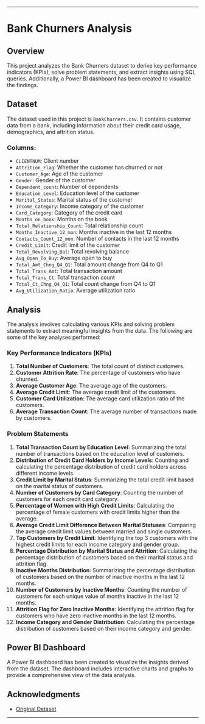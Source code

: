 
---

# Bank Churners Analysis

## Overview
This project analyzes the Bank Churners dataset to derive key performance indicators (KPIs), solve problem statements, and extract insights using SQL queries. Additionally, a Power BI dashboard has been created to visualize the findings.

## Dataset
The dataset used in this project is `BankChurners.csv`. It contains customer data from a bank, including information about their credit card usage, demographics, and attrition status.

### Columns:
- `CLIENTNUM`: Client number
- `Attrition_Flag`: Whether the customer has churned or not
- `Customer_Age`: Age of the customer
- `Gender`: Gender of the customer
- `Dependent_count`: Number of dependents
- `Education_Level`: Education level of the customer
- `Marital_Status`: Marital status of the customer
- `Income_Category`: Income category of the customer
- `Card_Category`: Category of the credit card
- `Months_on_book`: Months on the book
- `Total_Relationship_Count`: Total relationship count
- `Months_Inactive_12_mon`: Months inactive in the last 12 months
- `Contacts_Count_12_mon`: Number of contacts in the last 12 months
- `Credit_Limit`: Credit limit of the customer
- `Total_Revolving_Bal`: Total revolving balance
- `Avg_Open_To_Buy`: Average open to buy
- `Total_Amt_Chng_Q4_Q1`: Total amount change from Q4 to Q1
- `Total_Trans_Amt`: Total transaction amount
- `Total_Trans_Ct`: Total transaction count
- `Total_Ct_Chng_Q4_Q1`: Total count change from Q4 to Q1
- `Avg_Utilization_Ratio`: Average utilization ratio

## Analysis
The analysis involves calculating various KPIs and solving problem statements to extract meaningful insights from the data. The following are some of the key analyses performed:

### Key Performance Indicators (KPIs)
1. **Total Number of Customers**: The total count of distinct customers.
2. **Customer Attrition Rate**: The percentage of customers who have churned.
3. **Average Customer Age**: The average age of the customers.
4. **Average Credit Limit**: The average credit limit of the customers.
5. **Customer Card Utilization**: The average card utilization ratio of the customers.
6. **Average Transaction Count**: The average number of transactions made by customers.

### Problem Statements
1. **Total Transaction Count by Education Level**: Summarizing the total number of transactions based on the education level of customers.
2. **Distribution of Credit Card Holders by Income Levels**: Counting and calculating the percentage distribution of credit card holders across different income levels.
3. **Credit Limit by Marital Status**: Summarizing the total credit limit based on the marital status of customers.
4. **Number of Customers by Card Category**: Counting the number of customers for each credit card category.
5. **Percentage of Women with High Credit Limits**: Calculating the percentage of female customers with credit limits higher than the average.
6. **Average Credit Limit Difference Between Marital Statuses**: Comparing the average credit limit values between married and single customers.
7. **Top Customers by Credit Limit**: Identifying the top 3 customers with the highest credit limits for each income category and gender group.
8. **Percentage Distribution by Marital Status and Attrition**: Calculating the percentage distribution of customers based on their marital status and attrition flag.
9. **Inactive Months Distribution**: Summarizing the percentage distribution of customers based on the number of inactive months in the last 12 months.
10. **Number of Customers by Inactive Months**: Counting the number of customers for each unique value of months inactive in the last 12 months.
11. **Attrition Flag for Zero Inactive Months**: Identifying the attrition flag for customers who have zero inactive months in the last 12 months.
12. **Income Category and Gender Distribution**: Calculating the percentage distribution of customers based on their income category and gender.


## Power BI Dashboard
A Power BI dashboard has been created to visualize the insights derived from the dataset. The dashboard includes interactive charts and graphs to provide a comprehensive view of the data analysis.





## Acknowledgments
- [Original Dataset](https://www.kaggle.com/sakshigoyal7/credit-card-customers)


---


